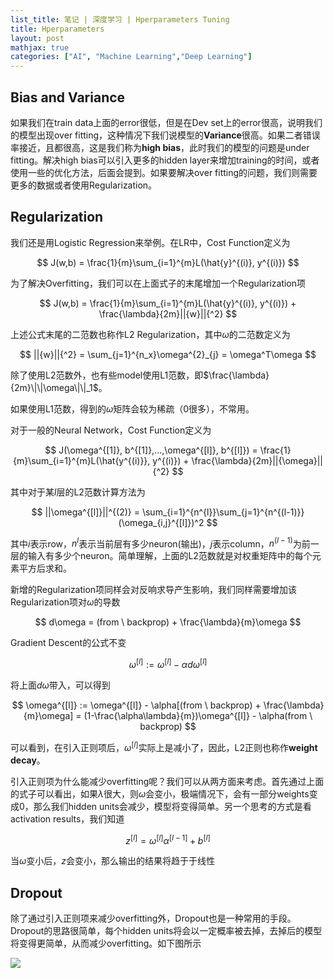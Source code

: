 ```yaml
---
list_title: 笔记 | 深度学习 | Hperparameters Tuning
title: Hperparameters
layout: post
mathjax: true
categories: ["AI", "Machine Learning","Deep Learning"]
---
```


## Bias and Variance

如果我们在train data上面的error很低，但是在Dev set上的error很高，说明我们的模型出现over fitting，这种情况下我们说模型的**Variance**很高。如果二者错误率接近，且都很高，这是我们称为**high bias**，此时我们的模型的问题是under fitting。解决high bias可以引入更多的hidden layer来增加training的时间，或者使用一些的优化方法，后面会提到。如果要解决over fitting的问题，我们则需要更多的数据或者使用Regularization。

## Regularization

我们还是用Logistic Regression来举例。在LR中，Cost Function定义为

$$
J(w,b) = \frac{1}{m}\sum_{i=1}^{m}L(\hat{y}^{(i)}, y^{(i)})
$$

为了解决Overfitting，我们可以在上面式子的末尾增加一个Regularization项

$$
J(w,b) = \frac{1}{m}\sum_{i=1}^{m}L(\hat{y}^{(i)}, y^{(i)}) + \frac{\lambda}{2m}||{w}||{^2}
$$

上述公式末尾的二范数也称作L2 Regularization，其中$\omega$的二范数定义为

$$
||{w}||{^2} = \sum_{j=1}^{n_x}\omega^{2}_{j} = \omega^T\omega
$$

除了使用L2范数外，也有些model使用L1范数，即$\frac{\lambda}{2m}\|\|\omega\|\|_1$。

如果使用L1范数，得到的$\omega$矩阵会较为稀疏（0很多），不常用。

对于一般的Neural Network，Cost Function定义为

$$
J(\omega^{[1]}, b^{[1]},...,\omega^{[l]}, b^{[l]}) = \frac{1}{m}\sum_{i=1}^{m}L(\hat{y^{(i)}}, y^{(i)}) + \frac{\lambda}{2m}||{\omega}||{^2}
$$

其中对于某$l$层的L2范数计算方法为

$$
||\omega^{[l]}||^{(2)} = \sum_{i=1}^{n^{l}}\sum_{j=1}^{n^{(l-1)}}(\omega_{i,j}^{[l]})^2
$$

其中$i$表示row，$n^{l}$表示当前层有多少neuron(输出)，$j$表示column，$n^{(l-1)}$为前一层的输入有多少个neuron。简单理解，上面的L2范数就是对权重矩阵中的每个元素平方后求和。

新增的Regularization项同样会对反响求导产生影响，我们同样需要增加该Regularization项对$\omega$的导数

$$
d\omega = (from \ backprop) + \frac{\lambda}{m}\omega 
$$

Gradient Descent的公式不变

$$
\omega^{[l]} := \omega^{[l]} - \alpha d\omega^{[l]} 
$$

将上面$d\omega$带入，可以得到

$$
\omega^{[l]} := \omega^{[l]} - \alpha[(from \ backprop) + \frac{\lambda}{m}\omega] = (1-\frac{\alpha\lambda}{m})\omega^{[l]} - \alpha(from \ backprop)
$$

可以看到，在引入正则项后，$\omega^{[l]}$实际上是减小了，因此，L2正则也称作**weight decay**。

引入正则项为什么能减少overfitting呢？我们可以从两方面来考虑。首先通过上面的式子可以看出，如果$\lambda$很大，则$\omega$会变小，极端情况下，会有一部分weights变成0，那么我们hidden units会减少，模型将变得简单。另一个思考的方式是看activation results，我们知道

$$
z^{[l]} = \omega^{[l]}\alpha^{[l-1]} + b^{[l]}
$$

当$\omega$变小后，$z$会变小，那么输出的结果将趋于于线性

## Dropout

除了通过引入正则项来减少overfitting外，Dropout也是一种常用的手段。Dropout的思路很简单，每个hidden units将会以一定概率被去掉，去掉后的模型将变得更简单，从而减少overfitting。如下图所示 

<img src="{{site.baseurl}}/assets/images/2018/02/dp-ht-1.png">

